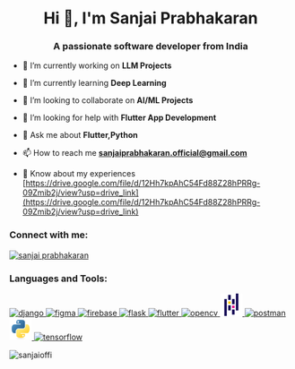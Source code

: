 <h1 align="center">Hi 👋, I'm Sanjai Prabhakaran</h1>
<h3 align="center">A passionate software developer from India</h3>

- 🔭 I’m currently working on **LLM Projects**

- 🌱 I’m currently learning **Deep Learning**

- 👯 I’m looking to collaborate on **AI/ML Projects**

- 🤝 I’m looking for help with **Flutter App Development**

- 💬 Ask me about **Flutter,Python**

- 📫 How to reach me **sanjaiprabhakaran.official@gmail.com**

- 📄 Know about my experiences [https://drive.google.com/file/d/12Hh7kpAhC54Fd88Z28hPRRg-09Zmib2j/view?usp=drive_link](https://drive.google.com/file/d/12Hh7kpAhC54Fd88Z28hPRRg-09Zmib2j/view?usp=drive_link)

<h3 align="left">Connect with me:</h3>
<p align="left">
<a href="https://linkedin.com/in/sanjai-prabhakaran" target="blank"><img align="center" src="https://icons8.com/icon/13930/linkedin" alt="sanjai prabhakaran" height="30" width="40" /></a>
</p>

<h3 align="left">Languages and Tools:</h3>
<p align="left"> <a href="https://www.djangoproject.com/" target="_blank" rel="noreferrer"> <img src="https://cdn.worldvectorlogo.com/logos/django.svg" alt="django" width="40" height="40"/> 
</a> <a href="https://www.figma.com/" target="_blank" rel="noreferrer"> <img src="https://www.vectorlogo.zone/logos/figma/figma-icon.svg" alt="figma" width="40" height="40"/>
</a> <a href="https://firebase.google.com/" target="_blank" rel="noreferrer"> <img src="https://www.vectorlogo.zone/logos/firebase/firebase-icon.svg" alt="firebase" width="40" height="40"/> 
</a> <a href="https://flask.palletsprojects.com/" target="_blank" rel="noreferrer"> <img src="https://www.vectorlogo.zone/logos/pocoo_flask/pocoo_flask-icon.svg" alt="flask" width="40" height="40"/> </a>
  <a href="https://flutter.dev" target="_blank" rel="noreferrer"> <img src="https://www.vectorlogo.zone/logos/flutterio/flutterio-icon.svg" alt="flutter" width="40" height="40"/> 
  </a> <a href="https://opencv.org/" target="_blank" rel="noreferrer"> <img src="https://www.vectorlogo.zone/logos/opencv/opencv-icon.svg" alt="opencv" width="40" height="40"/>
  </a> <a href="https://pandas.pydata.org/" target="_blank" rel="noreferrer"> <img src="https://raw.githubusercontent.com/devicons/devicon/2ae2a900d2f041da66e950e4d48052658d850630/icons/pandas/pandas-original.svg" alt="pandas" width="40" height="40"/>
  </a> <a href="https://postman.com" target="_blank" rel="noreferrer"> <img src="https://www.vectorlogo.zone/logos/getpostman/getpostman-icon.svg" alt="postman" width="40" height="40"/> 
  </a> <a href="https://www.python.org" target="_blank" rel="noreferrer"> <img src="https://raw.githubusercontent.com/devicons/devicon/master/icons/python/python-original.svg" alt="python" width="40" height="40"/>
  </a> <a href="https://www.tensorflow.org" target="_blank" rel="noreferrer"> <img src="https://www.vectorlogo.zone/logos/tensorflow/tensorflow-icon.svg" alt="tensorflow" width="40" height="40"/> </a> </p>

<p><img align="center" src="https://github-readme-streak-stats.herokuapp.com/?user=sanjaioffi&" alt="sanjaioffi" /></p>
